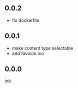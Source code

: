 ## 0.0.2

- fix dockerfile

## 0.0.1

- make content type selectable
- add favicon.ico

## 0.0.0

init
